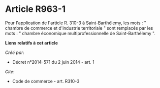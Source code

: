 # Article R963-1

Pour l'application de l'article R. 310-3 à Saint-Barthélemy, les mots : " chambre de commerce et d'industrie territoriale "
sont remplacés par les mots : " chambre économique multiprofessionnelle de Saint-Barthélemy ".

**Liens relatifs à cet article**

_Créé par_:

  - Décret n°2014-571 du 2 juin 2014 - art. 1

_Cite_:

  - Code de commerce - art. R310-3
